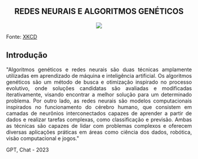<h2 align="center"> REDES NEURAIS E ALGORITMOS GENÉTICOS </h2>

<p align="center"><img src="https://user-images.githubusercontent.com/106620307/228858222-39c047cb-b7fb-4e71-ab86-97d5eb0da13d.png"></p>

<p align=""> Fonte: <a href="https://xkcd.com/720/"> XKCD </a> </p>

## Introdução
<p align="justify">
"Algoritmos genéticos e redes neurais são duas técnicas amplamente utilizadas em aprendizado de máquina e inteligência artificial. Os algoritmos genéticos são um método de busca e otimização inspirado no processo evolutivo, onde soluções candidatas são avaliadas e modificadas iterativamente, visando encontrar a melhor solução para um determinado problema. Por outro lado, as redes neurais são modelos computacionais inspirados no funcionamento do cérebro humano, que consistem em camadas de neurônios interconectados capazes de aprender a partir de dados e realizar tarefas complexas, como classificação e previsão. Ambas as técnicas são capazes de lidar com problemas complexos e oferecem diversas aplicações práticas em áreas como ciência dos dados, robótica, visão computacional e jogos." </p>
GPT, Chat - 2023
<p align="justify">




